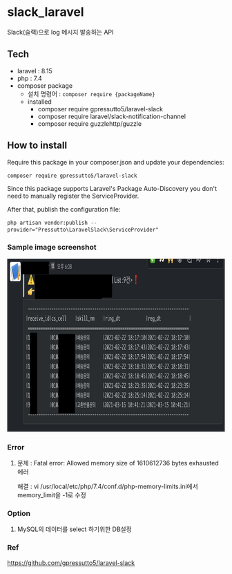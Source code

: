# slack_laravel
Slack(슬랙)으로 log 메시지 발송하는 API

## Tech
- laravel : 8.15
- php : 7.4
- composer package
    - 설치 명령어 : `composer require {packageName}`
    - installed
        - composer require gpressutto5/laravel-slack
        - composer require laravel/slack-notification-channel
        - composer require guzzlehttp/guzzle


## How to install
Require this package in your composer.json and update your dependencies:
```bash
composer require gpressutto5/laravel-slack
```
Since this package supports Laravel's Package Auto-Discovery you don't need to manually register the ServiceProvider.

After that, publish the configuration file:
```
php artisan vendor:publish --provider="Pressutto\LaravelSlack\ServiceProvider"
```

### Sample image screenshot
<img src="/resources/images/image1.png" height="400"><br>


### Error
1. 문제 : Fatal error: Allowed memory size of 1610612736 bytes exhausted 에러

   해결 : vi /usr/local/etc/php/7.4/conf.d/php-memory-limits.ini에서 memory_limit을 -1로 수정


### Option
1. MySQL의 데이터를 select 하기위한 DB설정


### Ref
https://github.com/gpressutto5/laravel-slack
